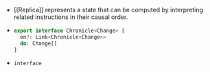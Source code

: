 - [[Replica]] represents a state that can be computed by interpreting related instructions in their causal order.
- ```ts
  export interface Chronicle<Change> {
    on?: Link<Chronicle<Change>>
    do: Change[]
  }
  ```
- ```
  interface 
  ```
